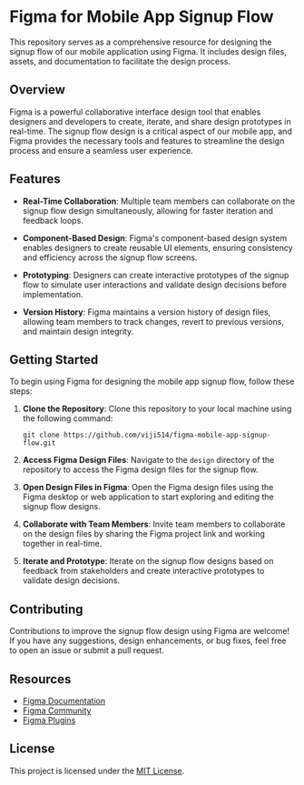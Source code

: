 # Figma for Mobile App Signup Flow

This repository serves as a comprehensive resource for designing the signup flow of our mobile application using Figma. It includes design files, assets, and documentation to facilitate the design process.

## Overview

Figma is a powerful collaborative interface design tool that enables designers and developers to create, iterate, and share design prototypes in real-time. The signup flow design is a critical aspect of our mobile app, and Figma provides the necessary tools and features to streamline the design process and ensure a seamless user experience.

## Features

- **Real-Time Collaboration**: Multiple team members can collaborate on the signup flow design simultaneously, allowing for faster iteration and feedback loops.
  
- **Component-Based Design**: Figma's component-based design system enables designers to create reusable UI elements, ensuring consistency and efficiency across the signup flow screens.

- **Prototyping**: Designers can create interactive prototypes of the signup flow to simulate user interactions and validate design decisions before implementation.

- **Version History**: Figma maintains a version history of design files, allowing team members to track changes, revert to previous versions, and maintain design integrity.

## Getting Started

To begin using Figma for designing the mobile app signup flow, follow these steps:

1. **Clone the Repository**: Clone this repository to your local machine using the following command:

    ```
    git clone https://github.com/viji514/figma-mobile-app-signup-flow.git
    ```

2. **Access Figma Design Files**: Navigate to the `design` directory of the repository to access the Figma design files for the signup flow.

3. **Open Design Files in Figma**: Open the Figma design files using the Figma desktop or web application to start exploring and editing the signup flow designs.

4. **Collaborate with Team Members**: Invite team members to collaborate on the design files by sharing the Figma project link and working together in real-time.

5. **Iterate and Prototype**: Iterate on the signup flow designs based on feedback from stakeholders and create interactive prototypes to validate design decisions.

## Contributing

Contributions to improve the signup flow design using Figma are welcome! If you have any suggestions, design enhancements, or bug fixes, feel free to open an issue or submit a pull request.

## Resources

- [Figma Documentation](https://www.figma.com/resources/docs/)
- [Figma Community](https://www.figma.com/community)
- [Figma Plugins](https://www.figma.com/plugins)

## License

This project is licensed under the [MIT License](LICENSE).

